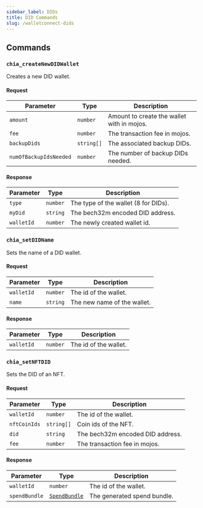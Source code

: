 ```yaml
---
sidebar_label: DIDs
title: DID Commands
slug: /walletconnect-dids
---
```


## Commands

### `chia_createNewDIDWallet`

Creates a new DID wallet.

#### Request

| Parameter              | Type       | Description                                |
| ---------------------- | ---------- | ------------------------------------------ |
| `amount`               | `number`   | Amount to create the wallet with in mojos. |
| `fee`                  | `number`   | The transaction fee in mojos.              |
| `backupDids`           | `string[]` | The associated backup DIDs.                |
| `numOfBackupIdsNeeded` | `number`   | The number of backup DIDs needed.          |

#### Response

| Parameter  | Type     | Description                          |
| ---------- | -------- | ------------------------------------ |
| `type`     | `number` | The type of the wallet (8 for DIDs). |
| `myDid`    | `string` | The bech32m encoded DID address.     |
| `walletId` | `number` | The newly created wallet id.         |

### `chia_setDIDName`

Sets the name of a DID wallet.

#### Request

| Parameter  | Type     | Description                 |
| ---------- | -------- | --------------------------- |
| `walletId` | `number` | The id of the wallet.       |
| `name`     | `string` | The new name of the wallet. |

#### Response

| Parameter  | Type     | Description           |
| ---------- | -------- | --------------------- |
| `walletId` | `number` | The id of the wallet. |

### `chia_setNFTDID`

Sets the DID of an NFT.

#### Request

| Parameter    | Type       | Description                      |
| ------------ | ---------- | -------------------------------- |
| `walletId`   | `number`   | The id of the wallet.            |
| `nftCoinIds` | `string[]` | Coin ids of the NFT.             |
| `did`        | `string`   | The bech32m encoded DID address. |
| `fee`        | `number`   | The transaction fee in mojos.    |

#### Response

| Parameter     | Type                                                 | Description                 |
| ------------- | ---------------------------------------------------- | --------------------------- |
| `walletId`    | `number`                                             | The id of the wallet.       |
| `spendBundle` | [`SpendBundle`](/walletconnect-commands#spendbundle) | The generated spend bundle. |
